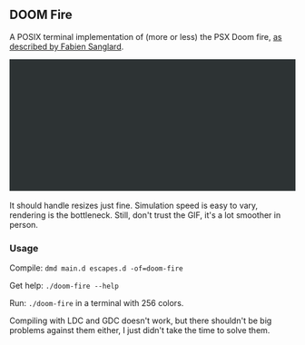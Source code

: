 ## DOOM Fire

A POSIX terminal implementation of (more or less) the PSX Doom fire,
[as described by Fabien Sanglard](http://fabiensanglard.net/doom_fire_psx/).

![Animated demo](demo.gif)

It should handle resizes just fine. Simulation speed is easy to vary,
rendering is the bottleneck. Still, don't trust the GIF, it's a lot
smoother in person.

### Usage

Compile: `dmd main.d escapes.d -of=doom-fire`

Get help: `./doom-fire --help`

Run: `./doom-fire` in a terminal with 256 colors.

Compiling with LDC and GDC doesn't work, but there shouldn't be big problems
against them either, I just didn't take the time to solve them.
